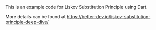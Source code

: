 This is an example code for Liskov Substitution Principle using Dart.

More details can be found at https://better-dev.io/liskov-substitution-principle-deep-dive/